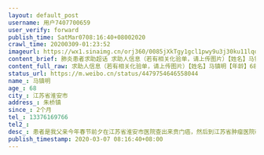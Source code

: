 ```yaml
---
layout: default_post
username: 用户7407700659
user_verify: forward
publish_time: SatMar0708:16:40+08002020
crawl_time: 20200309-01:23:52
imageurl: https://wx1.sinaimg.cn/orj360/0085jXkTgy1gcl1pwy9u3j30ku11lqo2.jpg,https://wx3.sinaimg.cn/orj360/0085jXkTgy1gcl1pysi11j31t70u0460.jpg,https://wx1.sinaimg.cn/orj360/0085jXkTgy1gcl1pzi94gj30u01t7wkb.jpg,https://wx4.sinaimg.cn/orj360/0085jXkTgy1gcl1tpaif1j30om1hc42h.jpg
content_brief: 肺炎患者求助超话 求助人信息（若有相关化验单，请上传图片）【姓名】马镇明【年龄】68【所在城市】江苏省淮安市【所在小区、社区】朱桥镇【患病时间】2个月【联系方式】●●●【其他紧急联系人】【病情描述】患者是我父亲今年春节前夕在江苏省淮安市医院查出来贲门癌，然后到江苏省 ...全文
content_full_raw: 求助人信息（若有相关化验单，请上传图片）【姓名】马镇明【年龄】68【所在城市】江苏省淮安市【所在小区、社区】朱桥镇【患病时间】2个月【联系方式】●●●【其他紧急联系人】【病情描述】患者是我父亲今年春节前夕在江苏省淮安市医院查出来贲门癌，然后到江苏省肿瘤医院确诊，然后化疗一直到今，因无力支付医药费特此求救
status_url: https://m.weibo.cn/status/4479754646558044
name_: 马镇明
age_: 68
city_: 江苏省淮安市
address_: 朱桥镇
since_: 2个月
tel_: 13376169766
tel2_: 
desc_: 患者是我父亲今年春节前夕在江苏省淮安市医院查出来贲门癌，然后到江苏省肿瘤医院确诊，然后化疗一直到今，因无力支付医药费特此求救
publish_timestamp: 2020-03-07 08:16:40+08:00
---
```

